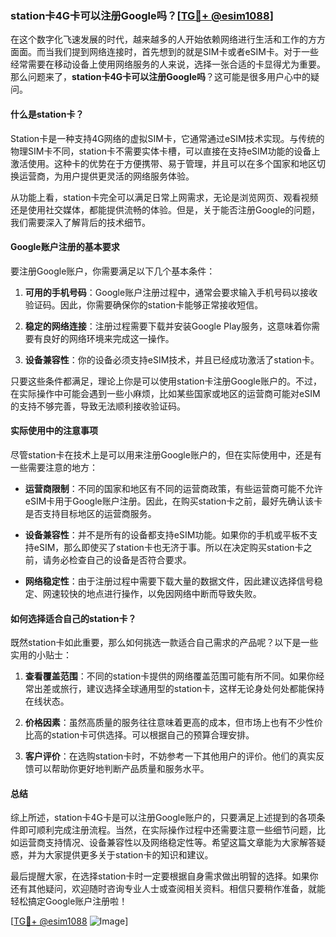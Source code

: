 ### station卡4G卡可以注册Google吗？[[TG💪+ @esim1088](https://t.me/s/esim1088)]

在这个数字化飞速发展的时代，越来越多的人开始依赖网络进行生活和工作的方方面面。而当我们提到网络连接时，首先想到的就是SIM卡或者eSIM卡。对于一些经常需要在移动设备上使用网络服务的人来说，选择一张合适的卡显得尤为重要。那么问题来了，**station卡4G卡可以注册Google吗**？这可能是很多用户心中的疑问。

#### 什么是station卡？

Station卡是一种支持4G网络的虚拟SIM卡，它通常通过eSIM技术实现。与传统的物理SIM卡不同，station卡不需要实体卡槽，可以直接在支持eSIM功能的设备上激活使用。这种卡的优势在于方便携带、易于管理，并且可以在多个国家和地区切换运营商，为用户提供更灵活的网络服务体验。

从功能上看，station卡完全可以满足日常上网需求，无论是浏览网页、观看视频还是使用社交媒体，都能提供流畅的体验。但是，关于能否注册Google的问题，我们需要深入了解背后的技术细节。

#### Google账户注册的基本要求

要注册Google账户，你需要满足以下几个基本条件：

1. **可用的手机号码**：Google账户注册过程中，通常会要求输入手机号码以接收验证码。因此，你需要确保你的station卡能够正常接收短信。
   
2. **稳定的网络连接**：注册过程需要下载并安装Google Play服务，这意味着你需要有良好的网络环境来完成这一操作。

3. **设备兼容性**：你的设备必须支持eSIM技术，并且已经成功激活了station卡。

只要这些条件都满足，理论上你是可以使用station卡注册Google账户的。不过，在实际操作中可能会遇到一些小麻烦，比如某些国家或地区的运营商可能对eSIM的支持不够完善，导致无法顺利接收验证码。

#### 实际使用中的注意事项

尽管station卡在技术上是可以用来注册Google账户的，但在实际使用中，还是有一些需要注意的地方：

- **运营商限制**：不同的国家和地区有不同的运营商政策，有些运营商可能不允许eSIM卡用于Google账户注册。因此，在购买station卡之前，最好先确认该卡是否支持目标地区的运营商服务。
  
- **设备兼容性**：并不是所有的设备都支持eSIM功能。如果你的手机或平板不支持eSIM，那么即使买了station卡也无济于事。所以在决定购买station卡之前，请务必检查自己的设备是否符合要求。

- **网络稳定性**：由于注册过程中需要下载大量的数据文件，因此建议选择信号稳定、网速较快的地点进行操作，以免因网络中断而导致失败。

#### 如何选择适合自己的station卡？

既然station卡如此重要，那么如何挑选一款适合自己需求的产品呢？以下是一些实用的小贴士：

1. **查看覆盖范围**：不同的station卡提供的网络覆盖范围可能有所不同。如果你经常出差或旅行，建议选择全球通用型的station卡，这样无论身处何处都能保持在线状态。

2. **价格因素**：虽然高质量的服务往往意味着更高的成本，但市场上也有不少性价比高的station卡可供选择。可以根据自己的预算合理安排。

3. **客户评价**：在选购station卡时，不妨参考一下其他用户的评价。他们的真实反馈可以帮助你更好地判断产品质量和服务水平。

#### 总结

综上所述，station卡4G卡是可以注册Google账户的，只要满足上述提到的各项条件即可顺利完成注册流程。当然，在实际操作过程中还需要注意一些细节问题，比如运营商支持情况、设备兼容性以及网络稳定性等。希望这篇文章能为大家解答疑惑，并为大家提供更多关于station卡的知识和建议。

最后提醒大家，在选择station卡时一定要根据自身需求做出明智的选择。如果你还有其他疑问，欢迎随时咨询专业人士或查阅相关资料。相信只要稍作准备，就能轻松搞定Google账户注册啦！

[[TG💪+ @esim1088](https://t.me/s/esim1088) ![Image](https://i.postimg.cc/4NQfJmqS/Snipaste-2025-05-13-00-14-12.png)]
